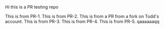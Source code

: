 Hi this is a PR testing repo

This is from PR-1.
This is from PR-2.
This is from a PR from a fork on Todd's account.
This is from PR-3.
This is from PR-4.
This is from PR-5.
qaaaaaaqq

